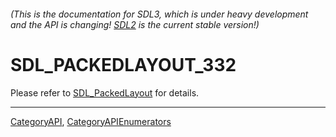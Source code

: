 ###### (This is the documentation for SDL3, which is under heavy development and the API is changing! [SDL2](https://wiki.libsdl.org/SDL2/) is the current stable version!)
# SDL_PACKEDLAYOUT_332

Please refer to [SDL_PackedLayout](SDL_PackedLayout) for details.

----
[CategoryAPI](CategoryAPI), [CategoryAPIEnumerators](CategoryAPIEnumerators)

